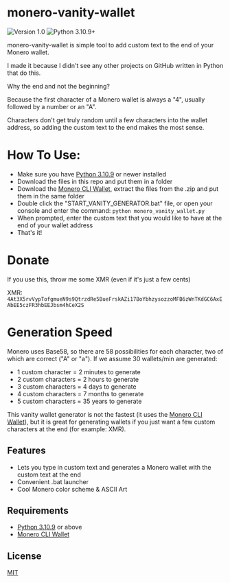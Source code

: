 # monero-vanity-wallet
![Version 1.0](https://img.shields.io/badge/Version-1.0-orange.svg)
![Python 3.10.9+](https://img.shields.io/badge/Python-3.10.9+-3776ab.svg)

monero-vanity-wallet is simple tool to add custom text to the end of your Monero wallet. 

I made it because I didn't see any other projects on GitHub written in Python that do this. 

Why the end and not the beginning? 

Because the first character of a Monero wallet is always a "4", usually followed by a number or an "A". 

Characters don't get truly random until a few characters into the wallet address, so adding the custom text to the end makes the most sense.


# How To Use:
* Make sure you have [Python 3.10.9](https://www.python.org/downloads/) or newer installed
* Download the files in this repo and put them in a folder
* Download the [Monero CLI Wallet](https://www.getmonero.org/downloads/#cli), extract the files from the .zip and put them in the same folder
* Double click the "START_VANITY_GENERATOR.bat" file, or open your console and enter the command: `python monero_vanity_wallet.py`
* When prompted, enter the custom text that you would like to have at the end of your wallet address
* That's it!


# Donate
If you use this, throw me some XMR (even if it's just a few cents)

XMR: `4At3X5rvVypTofgmueN9s9QtrzdRe5BueFrskAZi17BoYbhzysozzoMFB6zWnTKdGC6AxEAbEE5czFR3hbEEJbsm4hCeX2S`


# Generation Speed
Monero uses Base58, so there are 58 possibilities for each character, two of which are correct ("A" or "a"). 
If we assume 30 wallets/min are generated:

* 1 custom character  = 2 minutes to generate
* 2 custom characters =   2 hours to generate
* 3 custom characters =    4 days to generate
* 4 custom characters =  7 months to generate
* 5 custom characters =  35 years to generate

This vanity wallet generator is not the fastest (it uses the [Monero CLI Wallet](https://www.getmonero.org/downloads/#cli)), but it is great for generating wallets if you just want a few custom characters at the end (for example: XMR).


## Features
* Lets you type in custom text and generates a Monero wallet with the custom text at the end
* Convenient .bat launcher
* Cool Monero color scheme & ASCII Art


## Requirements
* [Python 3.10.9](https://www.python.org/downloads/) or above
* [Monero CLI Wallet](https://www.getmonero.org/downloads/#cli)


## License
[MIT](https://github.com/Equim-chan/vanity-monero/blob/master/LICENSE)
